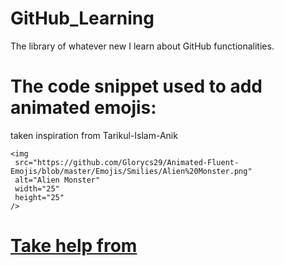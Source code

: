 # GitHub_Learning
The library of whatever new I learn about GitHub functionalities.

# The code snippet used to add animated emojis:
 taken inspiration from Tarikul-Islam-Anik
 ```
<img
  src="https://github.com/Glorycs29/Animated-Fluent-Emojis/blob/master/Emojis/Smilies/Alien%20Monster.png"
  alt="Alien Monster"
  width="25"
  height="25"
/>
```

# [Take help from](https://github.com/Glorycs29/Animated-Fluent-Emojis/tree/master)

